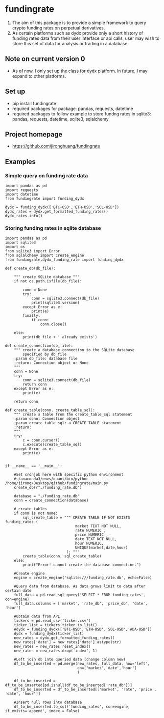 # fundingrate

1. The aim of this package is to provide a simple framework to query crypto funding rates on perpetual derivatives.
2. As certain platforms such as dydx provide only a short history of funding rates data from their user interface or api calls, user may wish to store this set of data for analysis or trading in a database

## Note on current version 0

- As of now, I only set up the class for dydx platform. In future, I may expand to other platforms. 

## Set up

- pip install fundingrate
- required packages for package: pandas, requests, datetime
- required packages to follow example to store fundng rates in sqlite3: pandas, requests, datetime, sqlite3, sqlalchemy

## Project homepage

- https://github.com/jironghuang/fundingrate

## Examples

### Simple query on funding rate data

```
import pandas as pd
import requests
import datetime
from fundingrate import funding_dydx

dydx = funding_dydx(['BTC-USD','ETH-USD','SOL-USD'])    
dydx_rates = dydx.get_formatted_funding_rates()    
dydx_rates.info()          
```

### Storing funding rates in sqlite database

```
import pandas as pd
import sqlite3
import os
from sqlite3 import Error
from sqlalchemy import create_engine
from fundingrate.dydx_funding_rate import funding_dydx

def create_db(db_file):
        
    """ create SQLite database """
    if not os.path.isfile(db_file): 
    
        conn = None
        try:
            conn = sqlite3.connect(db_file)
            print(sqlite3.version)
        except Error as e:
            print(e)
        finally:
            if conn:
                conn.close()
    
    else:
        print(db_file + ' already exists')        
        
def create_connection(db_file):
    """ create a database connection to the SQLite database
        specified by db_file
    :param db_file: database file
    :return: Connection object or None
    """
    conn = None
    try:
        conn = sqlite3.connect(db_file)
        return conn
    except Error as e:
        print(e)

    return conn
            
def create_table(conn, create_table_sql):
    """ create a table from the create_table_sql statement
    :param conn: Connection object
    :param create_table_sql: a CREATE TABLE statement
    :return:
    """
    try:
        c = conn.cursor()
        c.execute(create_table_sql)
    except Error as e:
        print(e)


if __name__ == '__main__':
    
    #Set cronjob here with specific python environment
    #~/anaconda3/envs/quant/bin/python /home/jirong/Desktop/github/fundingrate/main.py   
    create_db(r"./funding_rate.db")
    
    database = "./funding_rate.db"    
    conn = create_connection(database)
    
    # create tables
    if conn is not None:
        sql_create_table = """ CREATE TABLE IF NOT EXISTS funding_rates (
                                market TEXT NOT NULL,
                                rate NUMERIC ,
                                price NUMERIC ,
                                date TEXT NOT NULL,
                                hour NUMERIC,
                                UNIQUE(market,date,hour)
                            ); """           
        create_table(conn, sql_create_table)
    else:
        print("Error! cannot create the database connection.")
    
    #Create engine      
    engine = create_engine('sqlite:///funding_rate.db', echo=False)           
    
    #Query data from database. As data grows limit to data after certain date
    full_data = pd.read_sql_query('SELECT * FROM funding_rates', con=engine)        
    full_data.columns = ['market', 'rate_db', 'price_db', 'date', 'hour']
    
    #Obtain data from API
    tickers = pd.read_csv('ticker.csv')
    ticker_list = tickers.ticker.to_list()
    #dydx = funding_dydx(['BTC-USD','ETH-USD','SOL-USD','ADA-USD'])    
    dydx = funding_dydx(ticker_list)    
    new_rates = dydx.get_formatted_funding_rates()       
    new_rates['date'] = new_rates['date'].astype(str)
    new_rates = new_rates.reset_index()
    new_rates = new_rates.drop('index', 1)
    
    #Left join db into queried data (change column new)
    df_to_be_inserted = pd.merge(new_rates, full_data, how='left',
                                 on=['market','date','hour']
                                 )
    
    df_to_be_inserted = df_to_be_inserted[pd.isnull(df_to_be_inserted['rate_db'])]
    df_to_be_inserted = df_to_be_inserted[['market', 'rate', 'price', 'date', 'hour']]
    
    #Insert null rows into database
    df_to_be_inserted.to_sql('funding_rates', con=engine, if_exists='append', index = False) 
```


